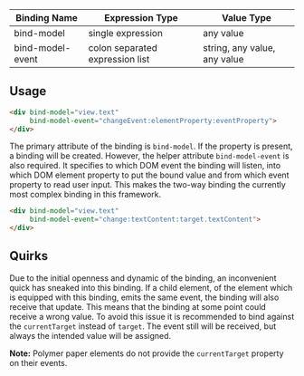 | Binding Name     | Expression Type                | Value Type                   |
|------------------|--------------------------------|------------------------------|
| bind-model       |single expression               | any value                    |
| bind-model-event |colon separated expression list | string, any value, any value |

## Usage 
```HTML
<div bind-model="view.text" 
     bind-model-event="changeEvent:elementProperty:eventProperty">
</div>
```

The primary attribute of the binding is `bind-model`. If the property is present, a binding will be created. 
However, the helper attribute `bind-model-event` is also required. It specifies to which DOM event the binding will listen, into which DOM element property to put the bound value and from which event property to read user input.
This makes the two-way binding the currently most complex binding in this framework.

```HTML
<div bind-model="view.text" 
     bind-model-event="change:textContent:target.textContent">
</div>
```

## Quirks
Due to the initial openness and dynamic of the binding, an inconvenient quick has sneaked into this binding. 
If a child element, of the element which is equipped with this binding, emits the same event, 
the binding will also receive that update. This means that the binding at some point could receive a wrong value.
To avoid this issue it is recommended to bind against the `currentTarget` instead of `target`. The event still will be received, but always the intended value will be assigned. 

**Note:** Polymer paper elements do not provide the `currentTarget` property on their events. 